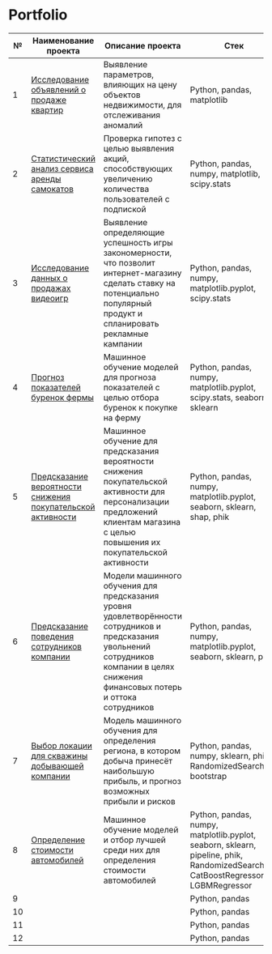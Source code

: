 # Portfolio
| № | Наименование проекта | Описание проекта | Стек |
| -------- | -------- | -------- | -------- |
| 1 | [Исследование объявлений о продаже квартир](https://github.com/SvetlanaaIvanova/Practicum_projects/tree/main/Project%201.%20Apartments) | Выявление параметров, влияющих на цену объектов недвижимости, для отслеживания аномалий | Python, pandas, matplotlib |
| 2 | [Статистический анализ сервиса аренды самокатов](https://github.com/SvetlanaaIvanova/Practicum_projects/tree/main/Project%202.%20Scooters) | Проверка гипотез с целью выявления акций, способствующих увеличению количества пользователей с подпиской| Python, pandas, numpy, matplotlib, scipy.stats |
| 3 | [Исследование данных о продажах видеоигр](https://github.com/SvetlanaaIvanova/Practicum_projects/tree/main/Project%203.%20Games) | Выявление определяющие успешность игры закономерности, что позволит интернет-магазину сделать ставку на потенциально популярный продукт и спланировать рекламные кампании| Python, pandas, numpy, matplotlib.pyplot, scipy.stats |
| 4 | [Прогноз показателей буренок фермы](https://github.com/SvetlanaaIvanova/Practicum_projects/tree/main/Project%204.%20Ferma) |Машинное обучение моделей для прогноза показателей с целью отбора буренок к покупке на ферму | Python, pandas, numpy, matplotlib.pyplot, scipy.stats, seaborn, sklearn |
| 5 | [Предсказание вероятности снижения покупательской активности](https://github.com/SvetlanaaIvanova/Practicum_projects/blob/main/Project%205.%20Sales/README.md)|Машинное обучение для предсказания вероятности снижения покупательской активности для персонализации предложений клиентам магазина с целью повышения их покупательской активности | Python, pandas, numpy, matplotlib.pyplot, seaborn, sklearn, shap, phik|
| 6 | [Предсказание поведения сотрудников компании](https://github.com/SvetlanaaIvanova/Practicum_projects/tree/main/Project%206.%20HR)|Модели машинного обучения для предсказания уровня удовлетворённости сотрудников и предсказания увольнений сотрудников компании в целях снижения финансовых потерь и оттока сотрудников| Python, pandas, numpy, matplotlib.pyplot, seaborn, sklearn, phik |
| 7 | [Выбор локации для скважины добывающей компании](https://github.com/SvetlanaaIvanova/Practicum_projects/tree/main/Project%207.%20Location) |Модель машинного обучения для определения региона, в котором добыча принесёт наибольшую прибыль, и прогноз возможных прибыли и рисков| Python, pandas, numpy, sklearn, phik, RandomizedSearchCV, bootstrap|
| 8 | [Определение стоимости автомобилей](https://github.com/SvetlanaaIvanova/Practicum_projects/tree/main/Project%208.%20Cars)| Машинное обучение моделей и отбор лучшей среди них для определения стоимости автомобилей| Python, pandas, numpy, matplotlib.pyplot, seaborn, sklearn, pipeline, phik, RandomizedSearchCV, CatBoostRegressor, LGBMRegressor|
| 9 |  || Python, pandas |
| 10 |  || Python, pandas |
| 11 |  || Python, pandas |
| 12 |  || Python, pandas |
